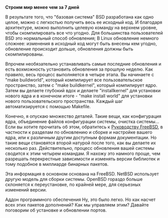 **Строим мир менее чем за 7 дней**

В результате того, что "базовая система" BSD разработана как одно целое, можно с легкостью получить весь ее исходный код. И благодаря архитектуре, можно выполнить целевую команду на верхнем уровне, чтобы скомпилировать все что угодно. Для большинства пользователей BSD это нормальный способ обновления; В Linux обновление немного сложнее: изменения в исходный код могут быть внесены кем угодно, обновление происходит дольше, обновления должны быть скомпилированы.

Впрочем необязательно устанавливать самые последние обновления и есть вохможность установить обновления за прошлую неделю. Как правило, весь процесс выполняется в четыре этапа. Вы начинаете с "make buildworld", который компилирует все пользовательское пространство, затем с "make buildkernel", который компилирует ядро. Затем вы делаете глубокий вдох и делаете "installkernel" для установки нового ядра и в конечном итоге - "make install world" для установки нового пользовательского пространства. Каждый шаг автоматизируется с помощью Makefile.

Конечно, я опускаю множество деталей. Такие вещи, как конфигурация ядра, объединение файлов конфигурации системы, очистка системы... Если вы хотите прочитать об этом, обратитесь к [Руководству FreeBSD](https://www.freebsd.org/doc/ru/books/handbook/ports.html), в частности к разделам по обновлению и сборке и настройке вашего ядра, или к различным другим доступным формам документации. Но такие вещи становятся второй натурой после того, как вы делаете их несколько раз. Действительно, процесс обновления вашей системы сводится к этим четырем командам. Я нахожу это намного проще, чем разрешать перекрестные зависимости и изменять версии библиотек и тому подобное в миллиарде бинарных пакетов.

Эта информация в основном основана на FreeBSD. NetBSD использует другую модель для сборки системы. OpenBSD гораздо больше склоняется к переустановке, по крайней мере, для серьезных изменений версии.

Аддон программного обеспечения
Ну, это было легко. Но как насчет всех этих пакетов дополнений? Как мы управляем этим? Давайте поговорим об установке и обновлении портов.
